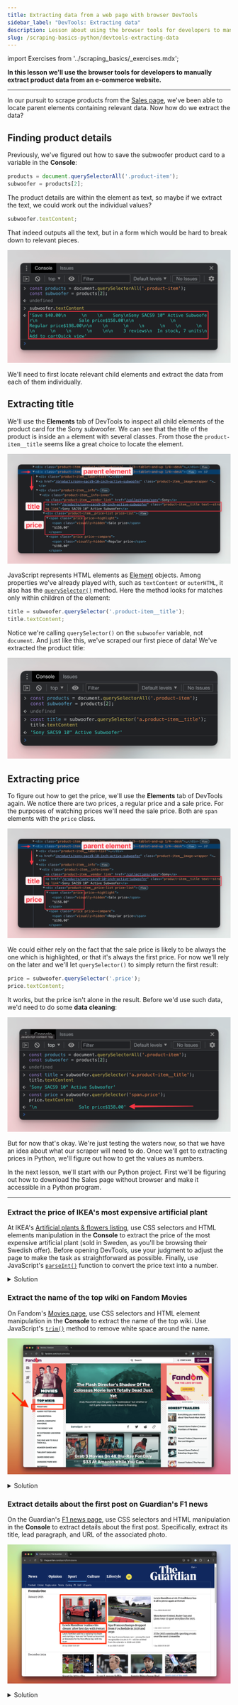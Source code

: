 ```yaml
---
title: Extracting data from a web page with browser DevTools
sidebar_label: "DevTools: Extracting data"
description: Lesson about using the browser tools for developers to manually extract product data from an e-commerce website.
slug: /scraping-basics-python/devtools-extracting-data
---
```


import Exercises from '../scraping_basics/_exercises.mdx';

**In this lesson we'll use the browser tools for developers to manually extract product data from an e-commerce website.**

---

In our pursuit to scrape products from the [Sales page](https://warehouse-theme-metal.myshopify.com/collections/sales), we've been able to locate parent elements containing relevant data. Now how do we extract the data?

## Finding product details

Previously, we've figured out how to save the subwoofer product card to a variable in the **Console**:

```js
products = document.querySelectorAll('.product-item');
subwoofer = products[2];
```

The product details are within the element as text, so maybe if we extract the text, we could work out the individual values?

```js
subwoofer.textContent;
```

That indeed outputs all the text, but in a form which would be hard to break down to relevant pieces.

![Printing text content of the parent element](./images/devtools-extracting-text.png)

We'll need to first locate relevant child elements and extract the data from each of them individually.

## Extracting title

We'll use the **Elements** tab of DevTools to inspect all child elements of the product card for the Sony subwoofer. We can see that the title of the product is inside an `a` element with several classes. From those the `product-item__title` seems like a great choice to locate the element.

![Finding child elements](./images/devtools-product-details.png)

JavaScript represents HTML elements as [Element](https://developer.mozilla.org/en-US/docs/Web/API/Element) objects. Among properties we've already played with, such as `textContent` or `outerHTML`, it also has the [`querySelector()`](https://developer.mozilla.org/en-US/docs/Web/API/Element/querySelector) method. Here the method looks for matches only within children of the element:

```js
title = subwoofer.querySelector('.product-item__title');
title.textContent;
```

Notice we're calling `querySelector()` on the `subwoofer` variable, not `document`. And just like this, we've scraped our first piece of data! We've extracted the product title:

![Extracting product title](./images/devtools-extracting-title.png)

## Extracting price

To figure out how to get the price, we'll use the **Elements** tab of DevTools again. We notice there are two prices, a regular price and a sale price. For the purposes of watching prices we'll need the sale price. Both are `span` elements with the `price` class.

![Finding child elements](./images/devtools-product-details.png)

We could either rely on the fact that the sale price is likely to be always the one which is highlighted, or that it's always the first price. For now we'll rely on the later and we'll let `querySelector()` to simply return the first result:

```js
price = subwoofer.querySelector('.price');
price.textContent;
```

It works, but the price isn't alone in the result. Before we'd use such data, we'd need to do some **data cleaning**:

![Extracting product price](./images/devtools-extracting-price.png)

But for now that's okay. We're just testing the waters now, so that we have an idea about what our scraper will need to do. Once we'll get to extracting prices in Python, we'll figure out how to get the values as numbers.

In the next lesson, we'll start with our Python project. First we'll be figuring out how to download the Sales page without browser and make it accessible in a Python program.

---

<Exercises />

### Extract the price of IKEA's most expensive artificial plant

At IKEA's [Artificial plants & flowers listing](https://www.ikea.com/se/en/cat/artificial-plants-flowers-20492/), use CSS selectors and HTML elements manipulation in the **Console** to extract the price of the most expensive artificial plant (sold in Sweden, as you'll be browsing their Swedish offer). Before opening DevTools, use your judgment to adjust the page to make the task as straightforward as possible. Finally, use JavaScript's [`parseInt()`](https://developer.mozilla.org/en-US/docs/Web/JavaScript/Reference/Global_Objects/parseInt) function to convert the price text into a number.

<details>
  <summary>Solution</summary>

  1. Open the [Artificial plants & flowers listing](https://www.ikea.com/se/en/cat/artificial-plants-flowers-20492/).
  1. Sort the products by price, from high to low, so the most expensive plant appears first in the listing.
  1. Activate the element selection tool in your DevTools.
  1. Click on the price of the first and most expensive plant.
  1. Notice that the price is structured into two elements, with the integer separated from the currency, under a class named `plp-price__integer`. This structure is convenient for extracting the value.
  1. In the **Console**, execute `document.querySelector('.plp-price__integer')`. This returns the element representing the first price in the listing. Since `document.querySelector()` returns the first matching element, it directly selects the most expensive plant's price.
  1. Save the element in a variable by executing `price = document.querySelector('.plp-price__integer')`.
  1. Convert the price text into a number by executing `parseInt(price.textContent)`.
  1. At the time of writing, this returns `699`, meaning [699 SEK](https://www.google.com/search?q=699%20sek).

</details>

### Extract the name of the top wiki on Fandom Movies

On Fandom's [Movies page](https://www.fandom.com/topics/movies), use CSS selectors and HTML element manipulation in the **Console** to extract the name of the top wiki. Use JavaScript's [`trim()`](https://developer.mozilla.org/en-US/docs/Web/JavaScript/Reference/Global_Objects/String/trim) method to remove white space around the name.

![Fandom's Movies page](./images/devtools-exercise-fandom.png)

<details>
  <summary>Solution</summary>

  1. Open the [Movies page](https://www.fandom.com/topics/movies).
  1. Activate the element selection tool in your DevTools.
  1. Click on the list item for the top Fandom wiki in the category.
  1. Notice that it has a class `topic_explore-wikis__link`.
  1. In the **Console**, execute `document.querySelector('.topic_explore-wikis__link')`. This returns the element representing the top list item. They use the selector only for the **Top Wikis** list, and because `document.querySelector()` returns the first matching element, you're almost done.
  1. Save the element in a variable by executing `item = document.querySelector('.topic_explore-wikis__link')`.
  1. Get the element's text without extra white space by executing `item.textContent.trim()`. At the time of writing, this returns `"Pixar Wiki"`.

</details>

### Extract details about the first post on Guardian's F1 news

On the Guardian's [F1 news page](https://www.theguardian.com/sport/formulaone), use CSS selectors and HTML manipulation in the **Console** to extract details about the first post. Specifically, extract its title, lead paragraph, and URL of the associated photo.

![F1 news page](./images/devtools-exercise-guardian2.png)

<details>
  <summary>Solution</summary>

  1. Open the [F1 news page](https://www.theguardian.com/sport/formulaone).
  1. Activate the element selection tool in your DevTools.
  1. Click on the first post.
  1. Notice that the markup does not provide clear, reusable class names for this task. The structure uses generic tag names and randomized classes, requiring you to rely on the element hierarchy and order instead.
  1. In the **Console**, execute `post = document.querySelector('#maincontent ul li')`. This returns the element representing the first post.
  1. Extract the post's title by executing `post.querySelector('h3').textContent`.
  1. Extract the lead paragraph by executing `post.querySelector('span div').textContent`.
  1. Extract the photo URL by executing `post.querySelector('img').src`.

</details>
